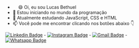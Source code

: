 - <img src="https://raw.githubusercontent.com/MartinHeinz/MartinHeinz/master/wave.gif" width="17" height="17" />😄 Oi, eu sou Lucas Bethuel  
- 👀 Estou iniciando no mundo da programação
- 🌱 Atualmente estudando JavaScript, CSS e HTML
- 📫 Você pode me encontrar clicando nos botões abaixo 👇
<!---
lbethuel/lbethuel is a ✨ special ✨ repository because its `README.md` (this file) appears on your GitHub profile.
You can click the Preview link to take a look at your changes.
--->
[![Linkedin Badge](https://img.shields.io/badge/-LinkedIn-blue?style=flat-square&logo=Linkedin&logoColor=white&link=https://www.linkedin.com/in/lucas-bethuel-a4106665/)](https://www.linkedin.com/in/lucas-bethuel-a4106665/) - [![Instagram Badge](https://img.shields.io/badge/-Instagram-red?style=flat-square&logo=Instagram&logoColor=white&link=https://www.instagram.com/lbethuel/?hl=pt-br)](https://www.instagram.com/lbethuel/?hl=pt-br) - [![Gmail Badge](https://img.shields.io/badge/-Gmail-black?style=flat-square&logo=Gmail&logoColor=white&link=mailto:Bethuel.pg@gmail.com)](mailto:Bethuel.pg@gmail.com) - [![Whatsapp Badge](https://img.shields.io/badge/-WhatsApp-green?style=flat-square&logo=whatsapp&logoColor=white&link=https://api.whatsapp.com/send?phone=5511987327203)](https://api.whatsapp.com/send?phone=5511987327203)
